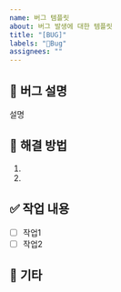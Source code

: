 ```yaml
---
name: 버그 템플릿
about: 버그 발생에 대한 템플릿
title: "[BUG]"
labels: "🐛Bug"
assignees: ""
---
```


## 🐛 버그 설명

설명

## 📗 해결 방법

1.
2.

## ✅ 작업 내용

- [ ] 작업1
- [ ] 작업2

## 💭 기타
